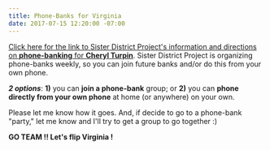 ```yaml
---
title: Phone-Banks for Virginia
date: 2017-07-15 12:20:00 -07:00
---
```


[Click here for the link to Sister District Project's information and directions on **phone-banking** for **Cheryl Turpin**](http://mailchi.mp/sisterdistrict/phonebanking-for-cheryl?e=16b55cad2c).  Sister District Project is organizing phone-banks weekly, so you can join future banks and/or do this from your own phone.

***2 options***:  **1)** you can **join a phone-bank** group; or **2)** you can **phone directly from your own phone** at home (or anywhere) on your own.

Please let me know how it goes.  And, if decide to go to a phone-bank "party," let me know and I'll try to get a group to go together :)

**GO TEAM !!  Let's flip Virginia !**